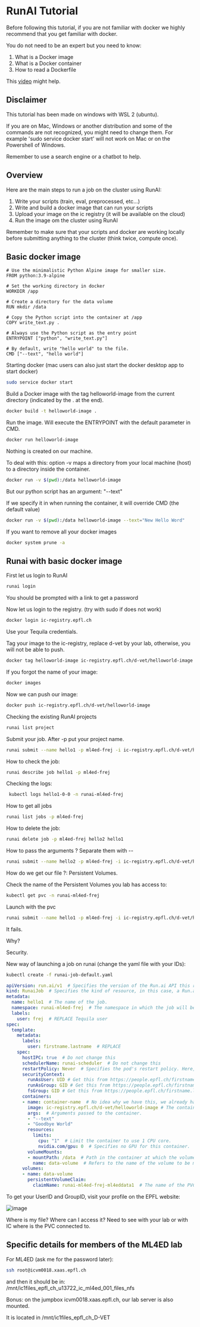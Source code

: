 # RunAI Tutorial

Before following this tutorial, if you are not familiar with docker we highly recommend that you get familiar with docker.

You do not need to be an expert but you need to know:

1. What is a Docker image
2. What is a Docker container
3. How to read a Dockerfile

This [video](https://www.youtube.com/watch?v=eGz9DS-aIeY&t=660s) might help.

## Disclaimer

This tutorial has been made on windows with WSL 2 (ubuntu).

If you are on Mac, Windows or another distribution and some of the commands are not recognized, you might need to change them. For example 'sudo service docker start' will not work on Mac or on the Powershell of Windows.

Remember to use a search engine or a chatbot to help.

## Overview

Here are the main steps to run a job on the cluster using RunAI:

1. Write your scripts (train, eval, preprocessed, etc...)
2. Write and build a docker image that can run your scripts
3. Upload your image on the ic registry (it will be available on the cloud)
4. Run the image om the cluster using RunAI

Remember to make sure that your scripts and docker are working locally before submitting anything to the cluster (think twice, compute once).

## Basic docker image

```Docker
# Use the minimalistic Python Alpine image for smaller size.
FROM python:3.9-alpine

# Set the working directory in docker
WORKDIR /app

# Create a directory for the data volume
RUN mkdir /data

# Copy the Python script into the container at /app
COPY write_text.py .

# Always use the Python script as the entry point
ENTRYPOINT ["python", "write_text.py"]

# By default, write "hello world" to the file.
CMD ["--text", "hello world"]
```

Starting docker (mac users can also just start the docker desktop app to start docker)

```bash
sudo service docker start
```

Build a Docker image with the tag helloworld-image from the current directory (indicated by the . at the end).

```bash
docker build -t helloworld-image .
```

Run the image. Will execute the ENTRYPOINT with the default parameter in CMD.

```bash
docker run helloworld-image
```

Nothing is created on our machine.

To deal with this: option -v maps a directory from your local machine (host) to a directory inside the container.

```bash
docker run -v $(pwd):/data helloworld-image
```

But our python script has an argument: "--text"

If we specify it in when running the container, it will override CMD (the default value)

```bash
docker run -v $(pwd):/data helloworld-image --text="New Hello Word"
```

If you want to remove all your docker images

```bash
docker system prune -a
```

## Runai with basic docker image

First let us login to RunAI

```bash
runai login
```

You should be prompted with a link to get a password

Now let us login to the registry. (try with sudo if does not work)

```bash
docker login ic-registry.epfl.ch
```

Use your Tequila credentials.

Tag your image to the ic-registry, replace d-vet by your lab, otherwise, you will not be able to push.

```bash
docker tag helloworld-image ic-registry.epfl.ch/d-vet/helloworld-image
```

If you forgot the name of your image:

```bash
docker images
```

Now we can push our image:

```bash
docker push ic-registry.epfl.ch/d-vet/helloworld-image
```

Checking the existing RunAI projects

```bash
runai list project
```

Submit your job. After -p put your project name.

```bash
runai submit --name hello1 -p ml4ed-frej -i ic-registry.epfl.ch/d-vet/helloworld-image --cpu-limit 1 --gpu 0
```

How to check the job:

```bash
runai describe job hello1 -p ml4ed-frej
```

Checking the logs:

```bash
 kubectl logs hello1-0-0 -n runai-ml4ed-frej
```

How to get all jobs

```bash
runai list jobs -p ml4ed-frej
```

How to delete the job:

```bash
runai delete job -p ml4ed-frej hello2 hello1
```

How to pass the arguments ? Separate them with --

```bash
runai submit --name hello2 -p ml4ed-frej -i ic-registry.epfl.ch/d-vet/helloworld-image --cpu-limit 1 --gpu 0 -- --text="hahaha"
```

How do we get our file ?: Persistent Volumes.

Check the name of the Persistent Volumes you lab has access to:

```bash
kubectl get pvc -n runai-ml4ed-frej
```

Launch with the pvc

```bash
runai submit --name hello1 -p ml4ed-frej -i ic-registry.epfl.ch/d-vet/helloworld-image --cpu-limit 1 --gpu 0 --pvc runai-ml4ed-frej-ml4eddata1:/data
```

It fails.

Why?

Security.

New way of launching a job on runai (change the yaml file with your IDs):

```bash
kubectl create -f runai-job-default.yaml
```

```yaml
apiVersion: run.ai/v1  # Specifies the version of the Run.ai API this resource is written against.
kind: RunaiJob  # Specifies the kind of resource, in this case, a Run.ai Job.
metadata:
  name: hello1  # The name of the job.
  namespace: runai-ml4ed-frej  # The namespace in which the job will be created.
  labels:
    user: frej  # REPLACE Tequila user
spec:
  template:
    metadata:
      labels:
        user: firstname.lastname  # REPLACE
    spec:
      hostIPC: true  # Do not change this
      schedulerName: runai-scheduler  # Do not change this
      restartPolicy: Never  # Specifies the pod's restart policy. Here, the pod won't be restarted if it terminates.
      securityContext:
        runAsUser: UID # Get this from https://people.epfl.ch/firstname.lastname
        runAsGroup: GID # Get this from https://people.epfl.ch/firstname.lastname
        fsGroup: GID # Get this from https://people.epfl.ch/firstname.lastname
      containers:
      - name: container-name  # No idea why we have this, we already have the job name
        image: ic-registry.epfl.ch/d-vet/helloworld-image # The container image to use.
        args:  # Arguments passed to the container.
        - "--text"
        - "Goodbye World"
        resources:
          limits:
            cpu: "1"  # Limit the container to use 1 CPU core.
            nvidia.com/gpu: 0  # Specifies no GPU for this container.
        volumeMounts:
        - mountPath: /data  # Path in the container at which the volume should be mounted.
          name: data-volume  # Refers to the name of the volume to be mounted.
      volumes:
      - name: data-volume
        persistentVolumeClaim:
          claimName: runai-ml4ed-frej-ml4eddata1  # The name of the PVC that this volume will use.
```

To get your UserID and GroupID, visit your profile on the EPFL website:

![image](profile.png)

Where is my file? Where can I access it?
Need to see with your lab or with IC where is the PVC connected to.

## Specific details for members of the ML4ED lab

For ML4ED (ask me for the password later):

```bash
ssh root@icvm0018.xaas.epfl.ch
```

and then it should be in: /mnt/ic1files_epfl_ch_u13722_ic_ml4ed_001_files_nfs

Bonus: on the jumpbox icvm0018.xaas.epfl.ch, our lab server is also mounted.

It is located in /mnt/ic1files_epfl_ch_D-VET
